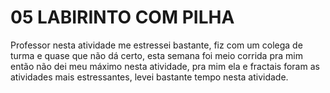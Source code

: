 # 05 LABIRINTO COM PILHA

Professor nesta atividade me estressei bastante, fiz com um colega de turma e quase que não dá certo, esta semana foi meio corrida pra mim então não dei meu máximo nesta atividade, pra mim ela e fractais foram as atividades mais estressantes, levei bastante tempo nesta atividade. 
